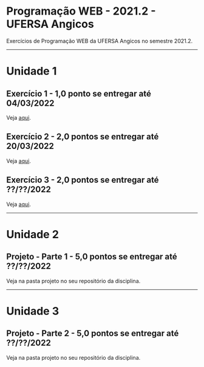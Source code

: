# Programação WEB - 2021.2 - UFERSA Angicos
Exercícios de Programação WEB da UFERSA Angicos no semestre 2021.2.

---

# Unidade 1

## Exercício 1 - 1,0 ponto se entregar até 04/03/2022
Veja [aqui](u1_exercicio1/).

## Exercício 2 - 2,0 pontos se entregar até 20/03/2022
Veja [aqui](u1_exercicio2/).

## Exercício 3 - 2,0 pontos se entregar até ??/??/2022
Veja [aqui](u1_exercicio3/).

---

# Unidade 2
## Projeto - Parte 1 - 5,0 pontos se entregar até ??/??/2022
Veja na pasta projeto no seu repositório da disciplina.

---

# Unidade 3
## Projeto - Parte 2 - 5,0 pontos se entregar até ??/??/2022
Veja na pasta projeto no seu repositório da disciplina.
